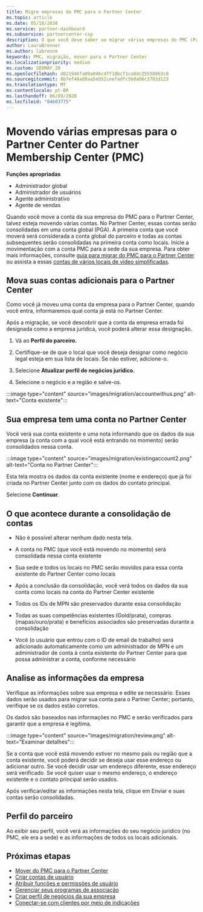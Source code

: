 ```yaml
---
title: Migre empresas do PMC para o Partner Center
ms.topic: article
ms.date: 05/18/2020
ms.service: partner-dashboard
ms.subservice: partnercenter-csp
description: O que você deve saber ao migrar várias empresas do PMC (Partner Membership Center) para o Partner Center e consolidá-las em uma conta global de parceiro.
author: LauraBrenner
ms.author: labrenne
keywords: PMC, migração, mover para o Partner Center
ms.localizationpriority: medium
ms.custom: SEOMAY.20
ms.openlocfilehash: d021946fa09a046cdff10bcf1ca8dc25558063c8
ms.sourcegitcommit: 8b7ef46a88aa5eb52ceefadfc5b0a06c3702d123
ms.translationtype: MT
ms.contentlocale: pt-BR
ms.lasthandoff: 06/09/2020
ms.locfileid: "84603775"
---
```

# <a name="moving-multiple-companies-to-partner-center-from-partner-membership-center-pmc"></a>Movendo várias empresas para o Partner Center do Partner Membership Center (PMC)

**Funções apropriadas**

- Administrador global
- Administrador de usuários
- Agente administrativo
- Agente de vendas

Quando você move a conta da sua empresa do PMC para o Partner Center, talvez esteja movendo várias contas. No Partner Center, essas contas serão consolidadas em uma conta global (PGA). A primeira conta que você moverá será considerada a conta global do parceiro e todas as contas subsequentes serão consolidadas na primeira conta como locais. Inicie a movimentação com a conta PMC para a sede da sua empresa. Para obter mais informações, consulte [guia para migrar do PMC para o Partner Center](guide-to-migration.md) ou assista a essas [contas de vários locais de vídeo simplificadas](https://vimeo.com/290335248).

## <a name="move-your-additional-accounts-into-partner-center"></a>Mova suas contas adicionais para o Partner Center

Como você já moveu uma conta da empresa para o Partner Center, quando você entra, informaremos qual conta já está no Partner Center.

Após a migração, se você descobrir que a conta da empresa errada foi designada como a empresa jurídica, você poderá alterar essa designação.

1. Vá ao **Perfil do parceiro.**

2. Certifique-se de que o local que você deseja designar como negócio legal esteja em sua lista de locais. Se não estiver, adicione-o.

3. Selecione **Atualizar perfil de negócios jurídico.**

4. Selecione o negócio e a região e salve-os.

:::image type="content" source="images/migration/accountwithus.png" alt-text="Conta existente":::

## <a name="your-company-has-an-account-in-partner-center"></a>Sua empresa tem uma conta no Partner Center

Você verá sua conta existente e uma nota informando que os dados da sua empresa (a conta com a qual você está entrando no momento) serão consolidados nessa conta.

:::image type="content" source="images/migration/existingaccount2.png" alt-text="Conta no Partner Center":::

Esta tela mostra os dados da conta existente (nome e endereço) que já foi criada no Partner Center junto com os dados do contato principal.

Selecione **Continuar**.

## <a name="what-happens-during-consolidation-of-accounts"></a>O que acontece durante a consolidação de contas

- Não é possível alterar nenhum dado nesta tela.

- A conta no PMC (que você está movendo no momento) será consolidada nessa conta existente

- Sua sede e todos os locais no PMC serão movidos para essa conta existente do Partner Center como locais

- Após a conclusão da consolidação, você verá todos os dados da sua conta como locais na conta do Partner Center existente

- Todos os IDs de MPN são preservados durante essa consolidação

- Todas as suas competências existentes (Gold/prata), compras (mapas/ouro/prata) e benefícios associados são preservadas durante a consolidação

- Você (o usuário que entrou com o ID de email de trabalho) será adicionado automaticamente como um administrador de MPN e um administrador de conta à conta existente do Partner Center para que possa administrar a conta, conforme necessário

## <a name="review-your-company-information"></a>Analise as informações da empresa

Verifique as informações sobre sua empresa e edite se necessário.  Esses dados serão usados para migrar sua conta para o Partner Center; portanto, verifique se os dados estão corretos.

Os dados são baseados nas informações no PMC e serão verificados para garantir que a empresa é legítima.


:::image type="content" source="images/migration/review.png" alt-text="Examinar detalhes":::

Se a conta que você está movendo estiver no mesmo país ou região que a conta existente, você poderá decidir se deseja usar esse endereço ou adicionar outro. Se você decidir usar um endereço diferente, esse endereço será verificado. Se você quiser usar o mesmo endereço, o endereço existente e o contato principal serão usados.

Após verificar/editar as informações nesta tela, clique em Enviar e suas contas serão consolidadas.

## <a name="partner-profile"></a>Perfil do parceiro

Ao exibir seu perfil, você verá as informações do seu negócio jurídico (no PMC, ele era a sede) e as informações de todos os locais adicionais.

## <a name="next-steps"></a>Próximas etapas

- [Mover do PMC para o Partner Center](move-pmc-pc-map.md)
- [Criar contas de usuário](create-user-accounts-and-set-permissions.md)
- [Atribuir funções e permissões de usuário](permissions-overview.md)
- [Gerenciar seus programas de associação](renew-mpn-offers.md)
- [Criar perfil de negócios da sua empresa](create-a-marketing-profile.md)
- [Conectar-se com clientes por meio de indicações](responding-to-referrals.md)
